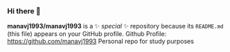 ### Hi there 👋

**manavj1993/manavj1993** is a ✨ _special_ ✨ repository because its `README.md` (this file) appears on your GitHub profile.
Github Profile: https://github.com/manavj1993
Personal repo for study purposes
